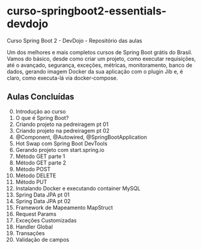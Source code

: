 # curso-springboot2-essentials-devdojo
Curso Spring Boot 2 - DevDojo - Repositório das aulas

Um dos melhores e mais completos cursos de Spring Boot grátis do Brasil. Vamos do básico, 
desde como criar um projeto, como executar requisições, até o avançado, segurança, exceções, 
métricas, monitoramento, banco de dados, gerando imagem Docker da sua aplicação com o plugin Jib e, 
é claro, como executa-lá via docker-compose.

## Aulas Concluídas

0. Introdução ao curso
1. O que é Spring Boot?
2. Criando projeto na pedreiragem pt 01
3. Criando projeto na pedreiragem pt 02
4. @Component, @Autowired, @SpringBootApplication
5. Hot Swap com Spring Boot DevTools
6. Gerando projeto com start.spring.io
7. Método GET parte 1
8. Método GET parte 2
9. Método POST
10. Método DELETE
11. Método PUT
12. Instalando Docker e executando container MySQL
13. Spring Data JPA pt 01
14. Spring Data JPA pt 02
15. Framework de Mapeamento MapStruct
16. Request Params
17. Exceções Customizadas
18. Handler Global
19. Transações
20. Validação de campos
